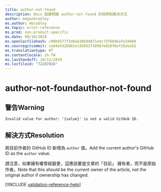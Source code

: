 ```yaml
---
title: author-not-found
description: Docs 組建問題 author-not-found 的說明和解決方式
author: meganbradley
ms.author: mbradley
ms.topic: error-reference
ms.prod: non-product-specific
ms.date: 09/10/2019
ms.openlocfilehash: c90b9577f3d8ab38b94871e4c73f669bafe34460
ms.sourcegitcommit: ca84e542b081e145052f38967e826f6ef25da1b2
ms.translationtype: HT
ms.contentlocale: zh-TW
ms.lasthandoff: 10/12/2019
ms.locfileid: "72287816"
---
```

# <a name="author-not-found"></a><span data-ttu-id="20aa1-103">author-not-found</span><span class="sxs-lookup"><span data-stu-id="20aa1-103">author-not-found</span></span>

## <a name="warning"></a><span data-ttu-id="20aa1-104">警告</span><span class="sxs-lookup"><span data-stu-id="20aa1-104">Warning</span></span>

`Invalid value for author: '{value}' is not a valid GitHub ID.`

## <a name="resolution"></a><span data-ttu-id="20aa1-105">解決方式</span><span class="sxs-lookup"><span data-stu-id="20aa1-105">Resolution</span></span>

<span data-ttu-id="20aa1-106">將目前作者的 GitHub ID 新增為 `author` 值。</span><span class="sxs-lookup"><span data-stu-id="20aa1-106">Add the current author's GitHub ID as the `author` value.</span></span>

<span data-ttu-id="20aa1-107">請注意，如果擁有權曾經變更，這應該要是文章的「目前」  擁有者，而不是原始作者。</span><span class="sxs-lookup"><span data-stu-id="20aa1-107">Note that this should be the *current* owner of the article, not the original author if ownership has changed.</span></span>

<!--make sure to add this file to your includes folder and verify the path-->
[!INCLUDE [validation-reference-help](includes/validation-reference-help.md)]
